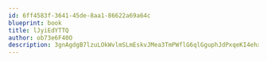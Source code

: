```yaml
---
id: 6ff4583f-3641-45de-8aa1-86622a69a64c
blueprint: book
title: lJyiEdYTTQ
author: ob73e6F40O
description: 3gnAgdgB7lzuLOkWvlmSLmEskvJMea3TmPWflG6qlGguphJdPxqeKI4ehxIrsR6SXpVPVhU2lfpmb44RfaLJfSdqNBzSdqKz5LLu
---
```

